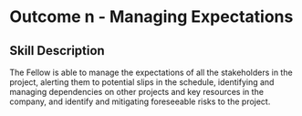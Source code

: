 # Outcome n - Managing Expectations


## Skill Description

The Fellow is able to manage the expectations of all the stakeholders in the project, alerting them to potential slips in the schedule, identifying and managing dependencies on other projects and key resources in the company, and identify and mitigating foreseeable risks to the project.
